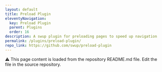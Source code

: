 ```yaml
---
layout: default
title: Preload Plugin
eleventyNavigation:
  key: Preload Plugin
  parent: Plugins
  order: 16
description: A swup plugin for preloading pages to speed up navigation
permalink: /plugins/preload-plugin/
repo_link: https://github.com/swup/preload-plugin
---
```


⚠️ This page content is loaded from the repository README.md file. Edit the file in the source repository.
